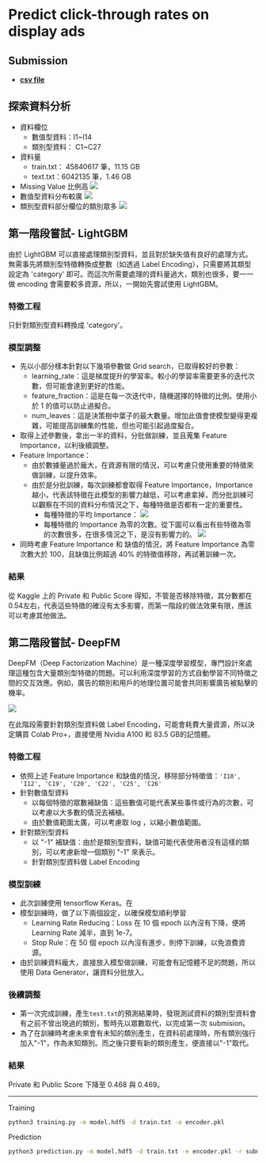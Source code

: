# Predict click-through rates on display ads

## Submission

- **[csv file](https://drive.google.com/file/d/1BXTTNyeQsWSITXmNcyEktBitVXHxkLyB/view?usp=sharing)**

## 探索資料分析


- 資料欄位
    - 數值型資料：I1~I14
    - 類別型資料： C1~C27
- 資料量
    - train.txt： 45840617 筆，11.15 GB
    - text.txt：6042135 筆，1.46 GB
- Missing Value 比例高
![](missing_value.png)
- 數值型資料分布較廣
![](box_plot.png)
- 類別型資料部分欄位的類別眾多
![](class_number.png)


## 第一階段嘗試- LightGBM
由於 LightGBM 可以直接處理類別型資料，並且對於缺失值有良好的處理方式。無需事先將類別型特徵轉換成整數（如透過 Label Encoding），只需要將其類型設定為 'category' 即可。而這次所需要處理的資料量過大，類別也很多，要一一做 encoding 會需要較多資源，所以，一開始先嘗試使用 LightGBM。

### 特徵工程
只針對類別型資料轉換成 'category'。

### 模型調整

- 先以小部分樣本針對以下幾項參數做 Grid search，已取得較好的參數：
    - learning_rate：這是梯度提升的學習率。較小的學習率需要更多的迭代次數，但可能會達到更好的性能。
    - feature_fraction：這是在每一次迭代中，隨機選擇的特徵的比例。使用小於 1 的值可以防止過擬合。
    - num_leaves：這是決策樹中葉子的最大數量。增加此值會使模型變得更複雜，可能提高訓練集的性能，但也可能引起過度擬合。
- 取得上述參數後，拿出一半的資料，分批做訓練，並且蒐集 Feature Importance，以利後續調整。
- Feature Importance：
    - 由於數據量過於龐大，在資源有限的情況，可以考慮只使用重要的特徵來做訓練，以提升效率。
    - 由於是分批訓練，每次訓練都會取得 Feature Importance，Importance 越小，代表該特徵在此模型的影響力越低，可以考慮拿掉，而分批訓練可以觀察在不同的資料分布情況之下，每種特徵是否都有一定的重要性。
        - 每種特徵的平均 Importance：
        ![](avg_importance.png)
        - 每種特徵的 Importance 為零的次數。從下圖可以看出有些特徵為零的次數很多，在很多情況之下，是沒有影響力的。
        ![](zero_importance.png)
- 同時考慮 Feature Importance 和 缺值的情況，將 Feature Importance 為零次數大於 100，且缺值比例超過 40% 的特徵值移除，再試著訓練一次。

### 結果
從 Kaggle 上的 Private 和 Public Score 得知，不管是否移除特徵，其分數都在0.54左右，代表這些特徵的確沒有太多影響，而第一階段的做法效果有限，應該可以考慮其他做法。

## 第二階段嘗試- DeepFM
DeepFM（Deep Factorization Machine）是一種深度學習模型，專門設計來處理這種包含大量類別型特徵的問題。可以利用深度學習的方式自動學習不同特徵之間的交互效應。例如，廣告的類別和用戶的地理位置可能會共同影響廣告被點擊的機率。

![](DeepFM.png)

在此階段需要針對類別型資料做 Label Encoding，可能會耗費大量資源，所以決定購買 Colab Pro+，直接使用 Nvidia A100 和 83.5 GB的記憶體。

### 特徵工程
- 依照上述 Feature Importance 和缺值的情況，移除部分特徵值：`'I10', 'I12', 'C19', 'C20', 'C22', 'C25', 'C26'`
- 針對數值型資料
    - 以每個特徵的眾數補缺值：這些數值可能代表某些事件或行為的次數，可以考慮以大多數的情況去補植。
    - 由於數值範圍太廣，可以考慮取 log ，以縮小數值範圍。
- 針對類別型資料
    - 以 "-1" 補缺值：由於是類別型資料，缺值可能代表使用者沒有這樣的類別，可以考慮新增一個類別 "-1" 來表示。
    - 針對類別型資料做 Label Encoding

### 模型訓練
- 此次訓練使用 tensorflow Keras。在
- 模型訓練時，做了以下兩個設定，以確保模型順利學習
    - Learning Rate Reducing：Loss 在 10 個 epoch 以內沒有下降，便將 Learning Rate 減半，直到 1e-7。
    - Stop Rule：在 50 個 epoch 以內沒有進步，則停下訓練，以免浪費資源。
- 由於訓練資料龐大，直接放入模型做訓練，可能會有記憶體不足的問題，所以使用 Data Generator，讓資料分批放入。

### 後續調整
- 第一次完成訓練，產生`test.txt`的預測結果時，發現測試資料的類別型資料會有之前不曾出現過的類別，暫時先以眾數取代，以完成第一次 submision。
- 為了在訓練時考慮未來會有未知的類別產生，在資料前處理時，所有類別強行加入"-1"，作為未知類別。而之後只要有新的類別產生，便直接以"-1"取代。

### 結果
Private 和 Public Score 下降至 0.468 與 0.469。


---


Training
```bash
python3 training.py -m model.hdf5 -d train.txt -e encoder.pkl
```

Prediction
```bash
python3 prediction.py -m model.hdf5 -d train.txt -e encoder.pkl -r submission.csv
```

